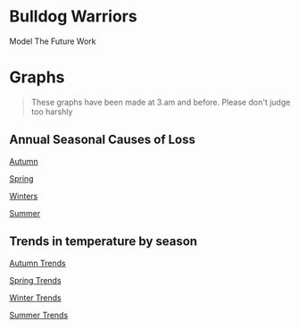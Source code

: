 # Bulldog Warriors
Model The Future Work

# Graphs

>These graphs have been made at 3.am and before. Please don't judge too harshly 

## Annual Seasonal Causes of Loss
[Autumn](https://arihantbapna.github.io/MtfRWork/graphs/Autumn.html)

[Spring](https://arihantbapna.github.io/MtfRWork/graphs/Spring.html)

[Winters](https://arihantbapna.github.io/MtfRWork/graphs/Winters.html)

[Summer](https://arihantbapna.github.io/MtfRWork/graphs/Summer.html)

## Trends in temperature by season

[Autumn Trends](https://arihantbapna.github.io/MtfRWork/graphs/AutumnTemperatureTrends.html)

[Spring Trends](https://arihantbapna.github.io/MtfRWork/graphs/SpringTemperatureTrends.html)

[Winter Trends](https://arihantbapna.github.io/MtfRWork/graphs/WinterTemperatureTrends.html)

[Summer Trends](https://arihantbapna.github.io/MtfRWork/graphs/SummerTemperatureTrends.html)

